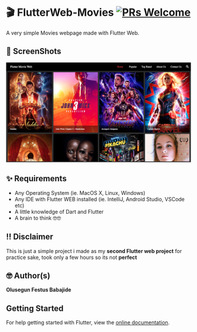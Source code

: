 # 🎬 FlutterWeb-Movies [![PRs Welcome](https://img.shields.io/badge/PRs-welcome-brightgreen.svg?style=flat-square)](http://makeapullrequest.com)

A very simple Movies webpage made with Flutter Web.

## 📸 ScreenShots

<img src="assets/1.png">

## ✨ Requirements
* Any Operating System (ie. MacOS X, Linux, Windows)
* Any IDE with Flutter WEB installed (ie. IntelliJ, Android Studio, VSCode etc)
* A little knowledge of Dart and Flutter
* A brain to think 🤓🤓

## ‼️ Disclaimer

This is just a simple project i made as my **second Flutter web project** for practice sake, took only a few hours so its not **perfect**

## 🤓 Author(s)
**Olusegun Festus Babajide**

## Getting Started
For help getting started with Flutter, view the [online documentation](https://flutter.dev/web).